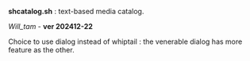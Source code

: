 **shcatalog.sh** : text-based media catalog.

*Will_tam*  - **ver 202412-22**

Choice to use dialog instead of whiptail : the venerable dialog has more feature as the other.